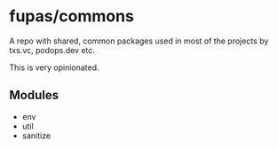 # fupas/commons

A repo with shared, common packages used in most of the projects by txs.vc, podops.dev etc.

This is very opinionated.

## Modules

* env
* util
* sanitize